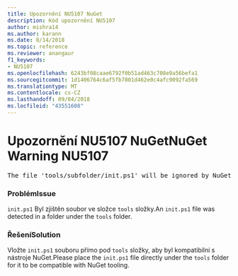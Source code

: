 ```yaml
---
title: Upozornění NU5107 NuGet
description: Kód upozornění NU5107
author: mishra14
ms.author: karann
ms.date: 8/14/2018
ms.topic: reference
ms.reviewer: anangaur
f1_keywords:
- NU5107
ms.openlocfilehash: 6243bf08caae6792f0b51ad463c708e9a56befa1
ms.sourcegitcommit: 1d1406764c6af5fb7801d462e0c4afc9092fa569
ms.translationtype: MT
ms.contentlocale: cs-CZ
ms.lasthandoff: 09/04/2018
ms.locfileid: "43551608"
---
```

# <a name="nuget-warning-nu5107"></a><span data-ttu-id="e22d8-103">Upozornění NU5107 NuGet</span><span class="sxs-lookup"><span data-stu-id="e22d8-103">NuGet Warning NU5107</span></span>
<pre>The file 'tools/subfolder/init.ps1' will be ignored by NuGet because it is not directly under 'tools' folder. Place the file directly under 'tools' folder.</pre>

### <a name="issue"></a><span data-ttu-id="e22d8-104">Problém</span><span class="sxs-lookup"><span data-stu-id="e22d8-104">Issue</span></span>

<span data-ttu-id="e22d8-105">`init.ps1` Byl zjištěn soubor ve složce `tools` složky.</span><span class="sxs-lookup"><span data-stu-id="e22d8-105">An `init.ps1` file was detected in a folder under the `tools` folder.</span></span>


### <a name="solution"></a><span data-ttu-id="e22d8-106">Řešení</span><span class="sxs-lookup"><span data-stu-id="e22d8-106">Solution</span></span>

<span data-ttu-id="e22d8-107">Vložte `init.ps1` souboru přímo pod `tools` složky, aby byl kompatibilní s nástroje NuGet.</span><span class="sxs-lookup"><span data-stu-id="e22d8-107">Please place the `init.ps1` file directly under the `tools` folder for it to be compatible with NuGet tooling.</span></span>


